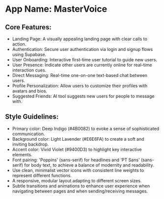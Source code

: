 # **App Name**: MasterVoice

## Core Features:

- Landing Page: A visually appealing landing page with clear calls to action.
- Authentication: Secure user authentication via login and signup flows using Supabase.
- User Onboarding: Interactive first-time user tutorial to guide new users.
- User Presence: Indicate other users are currently online for real-time interaction cues.
- Direct Messaging: Real-time one-on-one text-based chat between users.
- Profile Personalization: Allow users to customize their profiles with avatars and bios.
- Suggested Friends: AI tool suggests new users for people to message with.

## Style Guidelines:

- Primary color: Deep Indigo (#4B0082) to evoke a sense of sophisticated communication.
- Background color: Light Lavender (#E6E6FA) to create a soft and inviting backdrop.
- Accent color: Vivid Violet (#9400D3) to highlight key interactive elements.
- Font pairing: 'Poppins' (sans-serif) for headlines and 'PT Sans' (sans-serif) for body text, to achieve a balance of modernity and readability.
- Use clean, minimalist vector icons with consistent line weights to represent different functions.
- A responsive, modular layout adapting to different screen sizes.
- Subtle transitions and animations to enhance user experience when navigating between pages and when sending/receiving messages.